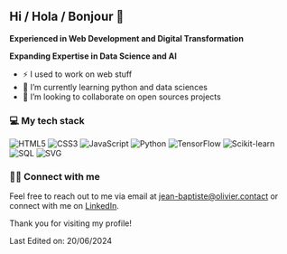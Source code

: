 ## Hi / Hola / Bonjour 👋

**Experienced in Web Development and Digital Transformation**

**Expanding Expertise in Data Science and AI**

- ⚡ I used to work on web stuff
- 🌱 I’m currently learning python and data sciences
- 👯 I’m looking to collaborate on open sources projects

### 💻 My tech stack
![HTML5](https://img.shields.io/badge/HTML5-E34F26?style=flat-square&logo=html5&logoColor=white)
![CSS3](https://img.shields.io/badge/CSS3-1572B6?style=flat-square&logo=css3&logoColor=white)
![JavaScript](https://img.shields.io/badge/JavaScript-F7DF1E?style=flat-square&logo=javascript&logoColor=black)
![Python](https://img.shields.io/badge/Python-3776AB?style=flat-square&logo=python&logoColor=white)
![TensorFlow](https://img.shields.io/badge/TensorFlow-FF6F00?style=flat-square&logo=tensorflow&logoColor=white)
![Scikit-learn](https://img.shields.io/badge/Scikit--learn-F7931E?style=flat-square&logo=scikit-learn&logoColor=white)
![SQL](https://img.shields.io/badge/SQL-336791?style=flat-square&logo=postgresql&logoColor=white)
![SVG](https://img.shields.io/badge/SVG-FFB13B?style=flat-square&logo=svg&logoColor=black)


### 🤝🏻 Connect with me
Feel free to reach out to me via email at [jean-baptiste@olivier.contact](mailto:jean-baptiste@olivier.contact) or connect with me on [LinkedIn](https://www.linkedin.com/in/jbolivier).


Thank you for visiting my profile!


Last Edited on: 20/06/2024
